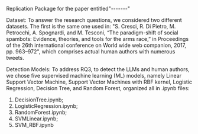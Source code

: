 Replication Package for the paper entitled"-------"

Dataset: To answer the research questions, we considered two different datasets. The first is the same one used in: "S. Cresci, R. Di Pietro, M. Petrocchi, A. Spognardi, and M. Tesconi, “The paradigm-shift of social spambots: Evidence, theories, and tools for the arms race,” in Proceedings of the 26th international conference on World wide web companion, 2017, pp. 963–972", which comprises actual human authors with numerous tweets. 

Detection Models: To address RQ3, to detect the LLMs and human authors, we chose five supervised machine learning (ML) models, namely Linear Support Vector Machine, Support Vector Machines with RBF kernel, Logistic Regression, Decision Tree, and Random Forest, organized all in .ipynb files:

1. DecisionTree.ipynb;
2. LogisticRegression.ipynb;
3. RandomForest.ipynb;
4. SVMLinear.ipynb;
5. SVM_RBF.ipynb
